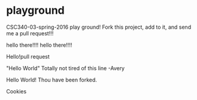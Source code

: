 # playground
CSC340-03-spring-2016 play ground!
Fork this project, add to it, and send me a pull request!!!

hello there!!!!
hello there!!!!

Hello!pull request

"Hello World" Totally not tired of this line -Avery

Hello World! Thou have been forked.


Cookies

